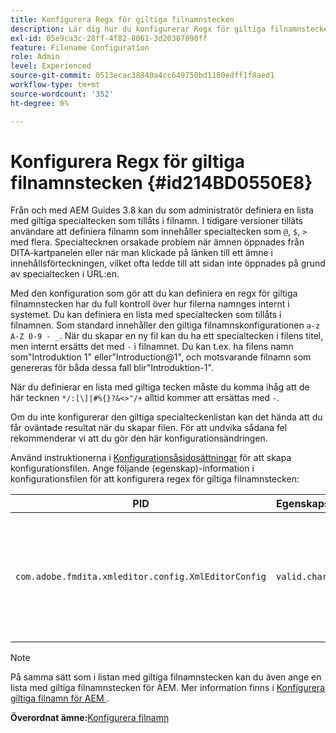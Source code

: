 ```yaml
---
title: Konfigurera Regx för giltiga filnamnstecken
description: Lär dig hur du konfigurerar Regx för giltiga filnamnstecken
exl-id: 05e9ca3c-28ff-4f82-8061-3d20307890ff
feature: Filename Configuration
role: Admin
level: Experienced
source-git-commit: 0513ecac38840a4cc649758bd1180edff1f8aed1
workflow-type: tm+mt
source-wordcount: '352'
ht-degree: 0%

---
```


# Konfigurera Regx för giltiga filnamnstecken {#id214BD0550E8}

Från och med AEM Guides 3.8 kan du som administratör definiera en lista med giltiga specialtecken som tillåts i filnamn. I tidigare versioner tilläts användare att definiera filnamn som innehåller specialtecken som `@`, `$`, `>` med flera. Specialtecknen orsakade problem när ämnen öppnades från DITA-kartpanelen eller när man klickade på länken till ett ämne i innehållsförteckningen, vilket ofta ledde till att sidan inte öppnades på grund av specialtecken i URL:en.

Med den konfiguration som gör att du kan definiera en regx för giltiga filnamnstecken har du full kontroll över hur filerna namnges internt i systemet. Du kan definiera en lista med specialtecken som tillåts i filnamnen. Som standard innehåller den giltiga filnamnskonfigurationen `a-z A-Z 0-9 - _`. När du skapar en ny fil kan du ha ett specialtecken i filens titel, men internt ersätts det med `-` i filnamnet. Du kan t.ex. ha filens namn som&quot;Introduktion 1&quot; eller&quot;Introduction@1&quot;, och motsvarande filnamn som genereras för båda dessa fall blir&quot;Introduktion-1&quot;.

När du definierar en lista med giltiga tecken måste du komma ihåg att de här tecknen `*/:[\]|#%{}?&<>"/+` alltid kommer att ersättas med `-`.

Om du inte konfigurerar den giltiga specialteckenlistan kan det hända att du får oväntade resultat när du skapar filen. För att undvika sådana fel rekommenderar vi att du gör den här konfigurationsändringen.

Använd instruktionerna i [Konfigurationsåsidosättningar](download-install-additional-config-override.md#) för att skapa konfigurationsfilen. Ange följande \(egenskap\)-information i konfigurationsfilen för att konfigurera regex för giltiga filnamnstecken:

| PID | Egenskapsnyckel | Egenskapsvärde |
|---|------------|--------------|
| `com.adobe.fmdita.xmleditor.config.XmlEditorConfig` | `valid.characters` | Värdet är ett regex-mönster. Den måste ha tre grundläggande tecken och listan måste börja med ett bindestreck \(-\).<br> **Standardvärde**: \[-a-zA-Z0-9\_\] |

>[!NOTE]
>
> På samma sätt som i listan med giltiga filnamnstecken kan du även ange en lista med giltiga filnamnstecken för AEM. Mer information finns i [Konfigurera giltiga filnamn för AEM &#x200B;](conf-file-names-valid-regx-aem-site-output.md#).

**Överordnat ämne:**&#x200B;[&#x200B; Konfigurera filnamn](conf-file-names.md)
